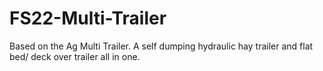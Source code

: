 # FS22-Multi-Trailer
 Based on the Ag Multi Trailer. A self dumping hydraulic hay trailer and flat bed/ deck over trailer all in one.
